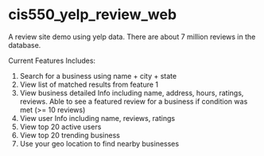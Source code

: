 # cis550_yelp_review_web
A review site demo using yelp data. 
There are about 7 million reviews in the database.

Current Features Includes:
1. Search for a business using name + city + state
2. View list of matched results from feature 1
2. View business detailed Info including name, address, hours, ratings, reviews. Able to see a featured review for a business if condition was met (>= 10 reviews)
3. View user Info including name, reviews, ratings
4. View top 20 active users 
5. View top 20 trending business
7. Use your geo location to find nearby businesses